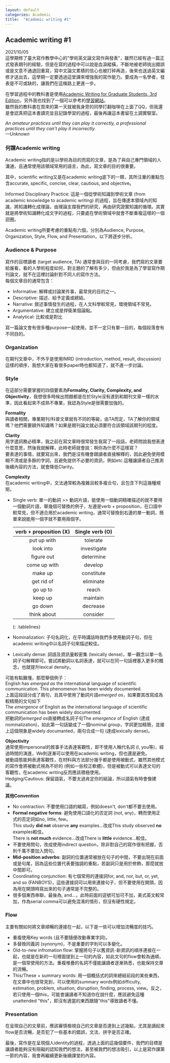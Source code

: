 ```yaml
---
layout: default
categories: Academic
title:  "Academic writing #1"
---  
```

## Academic writing #1  
2021/10/05  
這學期修了臺大寫作教學中心的"學術英文論文寫作與發表"，雖然已經有過一篇正式發表期刊的經驗，但是在寫的過程中可以說是血淚縱橫，不斷地被老師挑出錯誤或是文意不通退回重寫，寫中文論文累積的信心也被打碎再造，後來也送過英文編修才送出去，這學期一定要透過這堂課來增強我的寫作能力。要成為一名學者，發表是不可或缺的，讓我們在這條路上更進一步。  
  
在學習過程中的教科書是使用<a href="https://www.press.umich.edu/2173936/academic_writing_for_graduate_students_3rd_edition" target="_blank">Academic Writing for Graduate Students, 3rd Edition</a>，另外我也找到了一個可以參考的<a href="http://sana.aalto.fi/awe/index.html" target="_blank">學習網站</a>。  
雖然我的教科書在買來的第一天就被我身旁的同學打翻咖啡在上面了QQ，但我還是會認真把這本書讀完並且記錄學習的過程，最後再讓這本書留在土調實驗室。  
  
*An amateur practices until they can play it correctly, a professional practices until they can't play it incorrectly.  
&mdash;Unknown*  
  
### 何謂Academic writing  
Academic writing指的是以學術為目的而寫的文章，是為了與自己專門領域的人溝通，且通常使用該領域常用的語言，為此，寫文章的目的很重要。  
  
其中，scientific writing又是在academic writing底下的一類，其所注重的重點包含accurate, specific, concise, clear, cautious, and objective。  
  
Informed Disciplinary Practice: 這是一個從學術知識到學術文章 (from academic knowledge to academic writing) 的過程，旨在傳達本領域內的知識，將知識轉化成理論，由理論支撐我們的研究，再由研究證實知識的循環。其實就是將學術知識轉化成文字的過程，只要處在學術領域中就會不斷重複這樣的一個迴圈。  
  
Academic writing所要考慮的重點有六個，分別為Audience, Purpose, Organization, Style, Flow, and Presentation，以下將逐步分析。  
  
### Audience & Purpose  
寫作的目標讀者 (target audience, TA) 通常會與目的一同考慮，我們寫的文章要給誰看，看的人學術程度如何，對主題的了解有多少，但由於我是為了學習寫作期刊論文，就不在這裡討論針對不同人的寫作方法。  
每個文章目的通常包含：  
- Informative: 解釋或討論某件事，最常見的目的之一。
- Descriptive: 描述、給予定義或總結。
- Narrative: 敘述事情發生的過程，在人文科學較常見，環境領域不常見。
- Argumentative: 建立或是捍衛某個論點。
- Analytical: 比較或是對比
  
寫一篇論文會有很多種purpose一起使用，並不一定只有單一目的，每個段落會有不同目的。  
  
### Organization  
在期刊文章中，不外乎是使用IMRD (introduction, method, result, discussion) 這樣的順序，我想大家在看很多paper時也都知道了，就不進一步討論。  
  
### Style  
在這部分需要掌握的四個要素為**Formality, Clarity, Complexity, and Objectivity**，我想很多時候出問題都是在於Style沒有達到和期刊文章一樣的水準，因此看起來不成熟不專業，我認為Style是很需要加強的。  
  
**Formality**  
與讀者相關，專業期刊/科普文章就有不同的等級，由TA而定，TA了解你的領域嗎？他們需要額外知識嗎？如果是期刊論文就必須要符合該領域該期刊的程度。  
  
**Clarity**  
用字遣詞務必精準，我之前在寫文章時很常發生我寫了一段話，老師問說我想表達什麼意思，然後我就解釋，此時老師就會說：啊你為什麼不這樣寫？  
要表達的事情，就要寫出來，我們是沒有機會跟讀者直接解釋的，因此避免使用模糊不清或是多餘的字詞，且避免提供不必要的資訊，例如etc.這種讓讀者自己推測後續內容的方法，就會降低Clarity。  
  
**Complexity**  
在academic writing中，文法通常較為複雜且較多複合句，且包含下列這幾種規矩。  
- Single verb: 單一的動詞 >> 動詞片語，能使用一個動詞精確描述的就不要用一個動詞片語，舉幾個可替換的例子，左邊是verb + proposition，在口語中較常見，但不適合用於academic writing，通常可替換到右邊的單一動詞，簡單來說能用一個字就不要用兩個字。  
  
  | verb + proposition (X) | Single verb (O) |     
  | :---: | :---: |      
  | put up with | tolerate |       
  | look into | investigate |      
  | figure out | determine |      
  | come up with | develop |     
  | make up | constitute |      
  | get rid of | eliminate |   
  | go up to | reach |   
  | keep up | maintain |   
  | go down | decrease |   
  | think about | consider |   
  {: .tablelines}     
  
- Nominalization: 子句名詞化，在平時講話時我們多使用動詞子句，但在academic writing中以名詞子句來描述較佳。  
- Lexically dense: 詞語及資訊量較密集 (lexically dense)，單一觀念以單一名詞子句解釋即可。嘗試將動詞以名詞表達，就可以在同一句話裡塞入更多的概念，也就提升lexical density。  
  
可能有點難懂，那麼舉個例子：  
English has *emerged as* the international language of scientific communication. This phenomenon has been widely documented.  
上面這段話分成了兩句，且其中使用了動詞片語*emerged as*，如果要其改寫成為較精簡的文句如下  
The *emergence* of English as the international language of scientific communication has been widely documented.  
把動詞的*emerged as*直接轉成名詞子句The *emergence* of English (達成nominalization)，如此第一句話變成了一個nominal group，字詞更加精簡，並接上這個現象是widely documanted，兩句合成一句 (達成lexically dense)。  
  
**Objectivity**  
通常使用impersonal的敘事手法表達客觀性，即不使用人稱代名詞 (I, you等)，經過時間的演進，We則逐漸可以使用在academic writing，但也還是避免。  
被動語態能夠表達客觀性，在材料與方法部分幾乎都是使用被動式，雖然其他模式的寫作會將被動式視為不好的 (例如一些校正軟體)，但是被動式可以表達文句的客觀性，在academic writing反而應該積極使用。  
Hedging/Cautious: 保留語氣，不要太過肯定你的結論，所以語氣有時會像建議。  
  
**其他Convention**  
- No contraction: 不要使用口語的縮寫，例如doesn't, don't都不要去使用。
- **Formal negative forms**: 避免使用口語化的否定詞 (not, any)，轉而使用正式的否定詞如no, little, few。  
  This study **did not** observe **any** examples…改成This study observed **no** examples較佳。  
  There is **not much** evidence…改成There is **little** evidence…較佳。
- 不要使用問句，改成使用indirect question，除非對自己的寫作很有把握，否則千萬不要加入問句。
- **Mid-position adverbs**: 副詞的位置通常被放在句子的中間，不要出現在前面或是句尾，因為這些位置代表要強調的重點，若副詞只是用於修飾，那麼就放中間即可。
- Coordinating conjunction: 有七個常用的連接詞for, and, nor, but, or, yet, and so (FANBOYS)，這些連接詞可以用來連接句子，但不要使用在開頭，因為用在開頭時寫出來的句子通常是不完整的。
- 很多個東西串聯，最後為, and…，此時前面的逗號可加可不加，美式英文較常加，作為serial comma可以避免混淆的情形，但沒有硬性規定。
  
### Flow  
主要有關如何將文章順暢的連接在一起，以下是一些可以增加流暢度的技巧。  
- 重複使用Key words (且不要隨便改動專業字詞)。
- 多替換同義詞 (synonym)，不是重要的字則可以多變化。
- Old-to-new infromation flow: 掌握將句子以舊資訊-新資訊的順序連接在一起，也就是在新的一句裡面提到上一句的內容，如此文句的flow會較為通順，是一個常使用的方法。重複堆疊的名詞不僅能讓讀者逐漸熟悉，也能保持文章的流暢。
- This/These + summary words: 用一個概括式的詞來總結前段的某些東西，在文章中也很常見到，可以使用的summary words例如difficulty, estimation, problem, situation, disruption, finding, process, view。反之，若只使用一個this，可能會讓讀者不知道你在說什麼，應該避免這種unattended "this"，即沒有適當的東西跟隨"this"導致讀者不懂。  
  
### Presentation
在呈現自己的文章前，應該審慎檢視自己的文章是否達到上述幾點，尤其是讀起來flow是否流暢，是否犯了一些基本的錯誤，文法、拼字是否正確。  
  
最後，寫作是在呈現個人identity的過程，透過上面的這幾個要件，我們的目標是讓讀者能夠沒有阻礙的認知我們的想法，甚至被我們的想法吸引，以上是寫作課第一節的內容，我會再繼續更新後續課堂的內容。  
